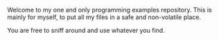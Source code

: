 Welcome to my one and only programming examples repository.
This is mainly for myself, to put all my files in a safe and non-volatile place.

You are free to sniff around and use whatever you find.
